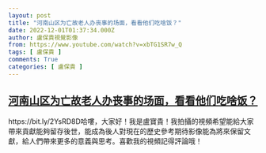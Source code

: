 ```yaml
---
layout: post
title: "河南山区为亡故老人办丧事的场面，看看他们吃啥饭？"
date: 2022-12-01T01:37:34.000Z
author: 盧保貴視覺影像
from: https://www.youtube.com/watch?v=xbTG1SR7w_Q
tags: [ 盧保貴 ]
comments: True
categories: [ 盧保貴 ]
---
```

<!--1669858654000-->
[河南山区为亡故老人办丧事的场面，看看他们吃啥饭？](https://www.youtube.com/watch?v=xbTG1SR7w_Q)
------

<div>
https://bit.ly/2YsRD8D哈嘍，大家好！我是盧寶貴！我拍攝的視頻希望能給大家帶來貢獻能夠留存後世，能成為後人對現在的歷史參考期待影像能為將來保留文獻，給人們帶來更多的意義與思考。喜歡我的視頻記得評論哦！
</div>
